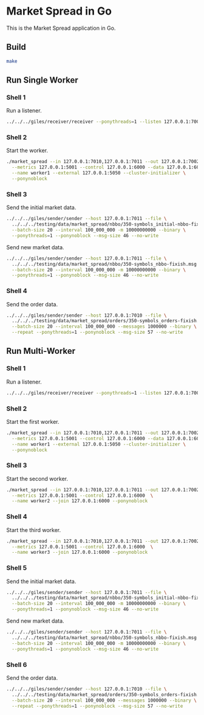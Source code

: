 # Market Spread in Go

This is the Market Spread application in Go.

## Build

```bash
make
```

## Run Single Worker

### Shell 1

Run a listener.

```bash
../../../giles/receiver/receiver --ponythreads=1 --listen 127.0.0.1:7002
```

### Shell 2

Start the worker.

```bash
./market_spread --in 127.0.0.1:7010,127.0.0.1:7011 --out 127.0.0.1:7002 \
  --metrics 127.0.0.1:5001 --control 127.0.0.1:6000 --data 127.0.0.1:6001 \
  --name worker1 --external 127.0.0.1:5050 --cluster-initializer \
  --ponynoblock
```

### Shell 3

Send the initial market data.

```bash
../../../giles/sender/sender --host 127.0.0.1:7011 --file \
  ../../../testing/data/market_spread/nbbo/350-symbols_initial-nbbo-fixish.msg \
  --batch-size 20 --interval 100_000_000 -m 10000000000 --binary \
  --ponythreads=1 --ponynoblock --msg-size 46 --no-write
```

Send new market data.

```bash
../../../giles/sender/sender --host 127.0.0.1:7011 --file \
  ../../../testing/data/market_spread/nbbo/350-symbols_nbbo-fixish.msg \
  --batch-size 20 --interval 100_000_000 -m 10000000000 --binary \
  --ponythreads=1 --ponynoblock --msg-size 46 --no-write
```

### Shell 4

Send the order data.

```bash
../../../giles/sender/sender --host 127.0.0.1:7010 --file \
  ../../../testing/data/market_spread/orders/350-symbols_orders-fixish.msg \
  --batch-size 20 --interval 100_000_000 --messages 1000000 --binary \
  --repeat --ponythreads=1 --ponynoblock --msg-size 57 --no-write
```

## Run Multi-Worker

### Shell 1

Run a listener.

```bash
../../../giles/receiver/receiver --ponythreads=1 --listen 127.0.0.1:7002
```

### Shell 2

Start the first worker.

```bash
./market_spread --in 127.0.0.1:7010,127.0.0.1:7011 --out 127.0.0.1:7002 \
  --metrics 127.0.0.1:5001 --control 127.0.0.1:6000 --data 127.0.0.1:6001 \
  --name worker1 --external 127.0.0.1:5050 --cluster-initializer \
  --ponynoblock
```

### Shell 3

Start the second worker.

```bash
./market_spread --in 127.0.0.1:7010,127.0.0.1:7011 --out 127.0.0.1:7002 \
  --metrics 127.0.0.1:5001 --control 127.0.0.1:6000  \
  --name worker2 --join 127.0.0.1:6000 --ponynoblock
```

### Shell 4

Start the third worker.

```bash
./market_spread --in 127.0.0.1:7010,127.0.0.1:7011 --out 127.0.0.1:7002 \
  --metrics 127.0.0.1:5001 --control 127.0.0.1:6000  \
  --name worker3 --join 127.0.0.1:6000 --ponynoblock
```

### Shell 5

Send the initial market data.

```bash
../../../giles/sender/sender --host 127.0.0.1:7011 --file \
  ../../../testing/data/market_spread/nbbo/350-symbols_initial-nbbo-fixish.msg \
  --batch-size 20 --interval 100_000_000 -m 10000000000 --binary \
  --ponythreads=1 --ponynoblock --msg-size 46 --no-write
```

Send new market data.

```bash
../../../giles/sender/sender --host 127.0.0.1:7011 --file \
  ../../../testing/data/market_spread/nbbo/350-symbols_nbbo-fixish.msg \
  --batch-size 20 --interval 100_000_000 -m 10000000000 --binary \
  --ponythreads=1 --ponynoblock --msg-size 46 --no-write
```

### Shell 6

Send the order data.

```bash
../../../giles/sender/sender --host 127.0.0.1:7010 --file \
  ../../../testing/data/market_spread/orders/350-symbols_orders-fixish.msg \
  --batch-size 20 --interval 100_000_000 --messages 1000000 --binary \
  --repeat --ponythreads=1 --ponynoblock --msg-size 57 --no-write
```
